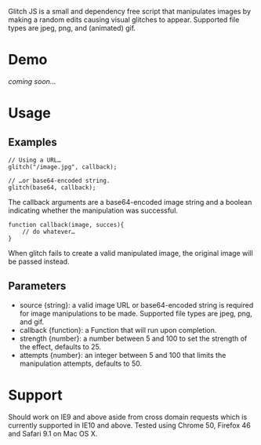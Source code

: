 Glitch JS is a small and dependency free script that manipulates images by making a random edits causing visual glitches to appear. Supported file types are jpeg, png, and (animated) gif.

# Demo
*coming soon…*

# Usage
## Examples
```
// Using a URL…
glitch("/image.jpg", callback);

// …or base64-encoded string.
glitch(base64, callback);
```

The callback arguments are a base64-encoded image string and a boolean indicating whether the manipulation was successful.
```
function callback(image, succes){
	// do whatever…   
}
```
When glitch fails to create a valid manipulated image, the original image will be passed instead.

## Parameters 
- source {string}: a valid image URL or base64-encoded string is required for image manipulations to be made. Supported file types are jpeg, png, and gif.
- callback {function}: a Function that will run upon completion.
- strength {number}: a number between 5 and 100 to set the strength of the effect, defaults to 25.
- attempts {number}: an integer between 5 and 100 that limits the manipulation attempts, defaults to 50.

# Support
Should work on IE9 and above aside from cross domain requests which is currently supported in IE10 and above.
Tested using Chrome 50, Firefox 46 and Safari 9.1 on Mac OS X.

